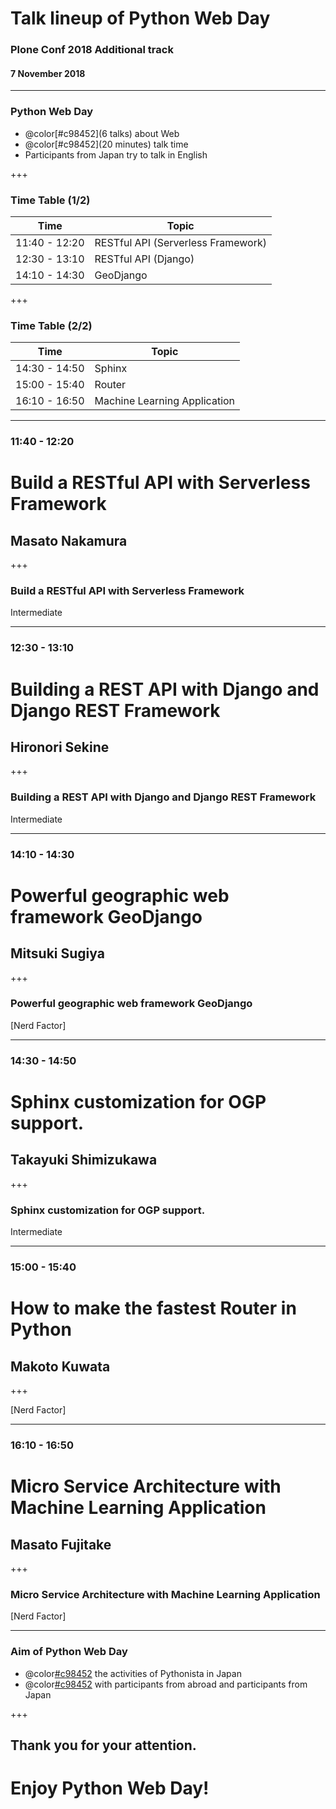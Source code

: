 # Talk lineup of Python Web Day
### Plone Conf 2018 Additional track
#### 7 November 2018

---

### Python Web Day

- @color[#c98452](6 talks) about Web
- @color[#c98452](20 minutes) talk time
- Participants from Japan try to talk in English

+++

### Time Table (1/2)

Time | Topic
------------ | -------------
11:40 - 12:20 | RESTful API (Serverless Framework)
12:30 - 13:10 | RESTful API (Django)
14:10 - 14:30 | GeoDjango

+++

### Time Table (2/2)

Time | Topic
------------ | -------------
14:30 - 14:50 | Sphinx
15:00 - 15:40 | Router
16:10 - 16:50 | Machine Learning Application

---

### 11:40 - 12:20
# Build a RESTful API with Serverless Framework
## Masato Nakamura

+++

### Build a RESTful API with Serverless Framework

Intermediate

---

### 12:30 - 13:10
# Building a REST API with Django and Django REST Framework
## Hironori Sekine

+++

### Building a REST API with Django and Django REST Framework

Intermediate

---

### 14:10 - 14:30
# Powerful geographic web framework GeoDjango
## Mitsuki Sugiya

+++

### Powerful geographic web framework GeoDjango

[Nerd Factor]

---

### 14:30 - 14:50
# Sphinx customization for OGP support.
## Takayuki Shimizukawa

+++

### Sphinx customization for OGP support.

Intermediate

---

### 15:00 - 15:40
# How to make the fastest Router in Python
## Makoto Kuwata

+++

[Nerd Factor]

---

### 16:10 - 16:50
# Micro Service Architecture with Machine Learning Application
## Masato Fujitake

+++

### Micro Service Architecture with Machine Learning Application

[Nerd Factor]

---

### Aim of Python Web Day

- @color[#c98452](Know) the activities of Pythonista in Japan
- @color[#c98452](Interact) with participants from abroad and participants from Japan

+++

## Thank you for your attention.
# Enjoy Python Web Day!
